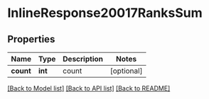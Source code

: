 # InlineResponse20017RanksSum

## Properties
Name | Type | Description | Notes
------------ | ------------- | ------------- | -------------
**count** | **int** | count | [optional] 

[[Back to Model list]](../README.md#documentation-for-models) [[Back to API list]](../README.md#documentation-for-api-endpoints) [[Back to README]](../README.md)


